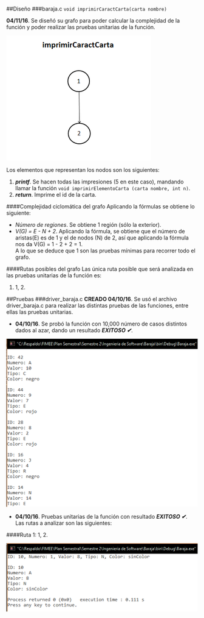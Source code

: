 ##Diseño
###baraja.c
`void imprimirCaractCarta(carta nombre)`

**04/11/16**. Se diseñó su grafo para poder calcular la complejidad de la función y poder realizar las pruebas unitarias de la función.  

![GrafoFuncion](./images/grafoICaractCarta.png)  

Los elementos que representan los nodos son los siguientes:  
1. ***printf***. Se hacen todas las impresiones (5 en este caso), mandando llamar la función `void imprimirElementoCarta (carta nombre, int n)`.  
2. ***return***. Imprime el id de la carta.

####Complejidad ciclomática del grafo
Aplicando la fórmulas se obtiene lo siguiente:  
- *Número de regiones*. Se obtiene 1 región (sólo la exterior).  
- *V(G) = E - N + 2*. Aplicando la fórmula, se obtiene que el número de aristas(E) es de 1 y el de nodos (N) de 2, así que aplicando la fórmula nos da V(G) = 1 - 2 + 2 = 1.  
A lo que se deduce que 1 son las pruebas mínimas para recorrer todo el grafo.

####Rutas posibles del grafo
Las única ruta posible que será analizada en las pruebas unitarias de la función es:  
1. 1, 2.

##Pruebas
###driver_baraja.c
**CREADO 04/10/16**. Se usó el archivo driver_baraja.c para realizar las distintas pruebas de las funciones, entre ellas las pruebas unitarias.  

- **04/10/16**. Se probó la función con 10,000 número de casos distintos dados al azar, dando un resultado ***EXITOSO ✔***.  

![pruebaICC](./images/pruebaICaractCarta.png)  

- **04/10/16**. Pruebas unitarias de la función con resultado ***EXITOSO ✔***.  
Las rutas a analizar son las siguientes:  

####Ruta 1: 1, 2.

![pruebaICC](./images/ruta1.png)